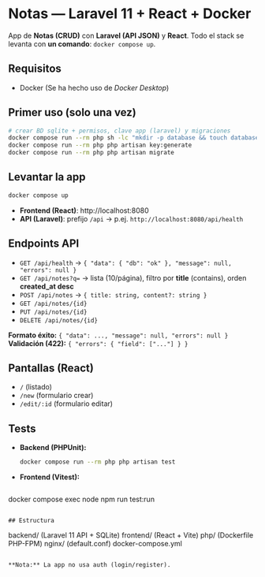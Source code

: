 # Notas — Laravel 11 + React + Docker

App de **Notas (CRUD)** con **Laravel (API JSON)** y **React**. Todo el stack se levanta con **un comando**: `docker compose up`.

## Requisitos

- Docker (Se ha hecho uso de *Docker Desktop*)

## Primer uso (solo una vez)

```bash
# crear BD sqlite + permisos, clave app (laravel) y migraciones
docker compose run --rm php sh -lc "mkdir -p database && touch database/database.sqlite && chmod -R 777 storage bootstrap/cache database"
docker compose run --rm php php artisan key:generate
docker compose run --rm php php artisan migrate
```

## Levantar la app

```bash
docker compose up
```

- **Frontend (React)**: http://localhost:8080
- **API (Laravel)**: prefijo `/api` → p.ej. `http://localhost:8080/api/health`

## Endpoints API

- `GET /api/health` → `{ "data": { "db": "ok" }, "message": null, "errors": null }`
- `GET /api/notes?q=` → lista (10/página), filtro por **title** (contains), orden **created_at desc**
- `POST /api/notes` → `{ title: string, content?: string }`
- `GET /api/notes/{id}`
- `PUT /api/notes/{id}`
- `DELETE /api/notes/{id}`

**Formato éxito:** `{ "data": ..., "message": null, "errors": null }`  
**Validación (422):** `{ "errors": { "field": ["..."] } }`

## Pantallas (React)

- `/` (listado)
- `/new` (formulario crear)
- `/edit/:id` (formulario editar)

## Tests

- **Backend (PHPUnit):**
  ```bash
  docker compose run --rm php php artisan test
  ```

- **Frontend (Vitest):**
  ```bash
docker compose exec node npm run test:run
  ```

## Estructura

```
backend/  (Laravel 11 API + SQLite)
frontend/ (React + Vite)
php/      (Dockerfile PHP-FPM)
nginx/    (default.conf)
docker-compose.yml
```

**Nota:** La app no usa auth (login/register).